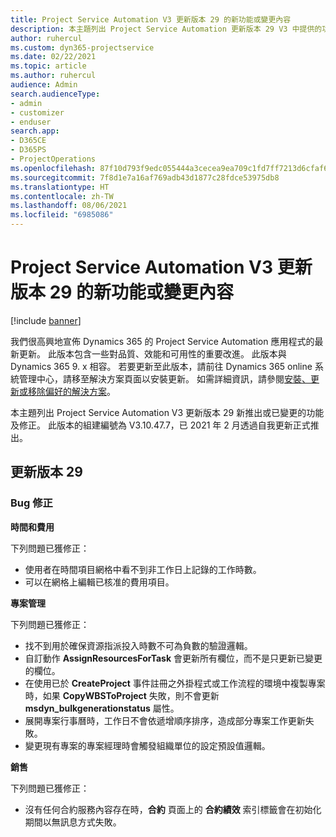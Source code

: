 ```yaml
---
title: Project Service Automation V3 更新版本 29 的新功能或變更內容
description: 本主題列出 Project Service Automation 更新版本 29 V3 中提供的功能和修正。
author: ruhercul
ms.custom: dyn365-projectservice
ms.date: 02/22/2021
ms.topic: article
ms.author: ruhercul
audience: Admin
search.audienceType:
- admin
- customizer
- enduser
search.app:
- D365CE
- D365PS
- ProjectOperations
ms.openlocfilehash: 87f10d793f9edc055444a3cecea9ea709c1fd7ff7213d6cfaf6b3cbe83a6a5a6
ms.sourcegitcommit: 7f8d1e7a16af769adb43d1877c28fdce53975db8
ms.translationtype: HT
ms.contentlocale: zh-TW
ms.lasthandoff: 08/06/2021
ms.locfileid: "6985086"
---
```

# <a name="whats-new-or-changed-in-project-service-automation-update-release-29-v3"></a>Project Service Automation V3 更新版本 29 的新功能或變更內容

[!include [banner](../includes/psa-now-project-operations.md)]

我們很高興地宣佈 Dynamics 365 的 Project Service Automation 應用程式的最新更新。 此版本包含一些對品質、效能和可用性的重要改進。 此版本與 Dynamics 365 9. x 相容。 若要更新至此版本，請前往 Dynamics 365 online 系統管理中心，請移至解決方案頁面以安裝更新。 如需詳細資訊，請參閱[安裝、更新或移除偏好的解決方案](/power-platform/admin/install-remove-preferred-solution)。

本主題列出 Project Service Automation V3 更新版本 29 新推出或已變更的功能及修正。 此版本的組建編號為 V3.10.47.7，已 2021 年 2 月透過自我更新正式推出。

## <a name="update-release-29"></a>更新版本 29

### <a name="bug-fixes"></a>Bug 修正

**時間和費用**

下列問題已獲修正：

- 使用者在時間項目網格中看不到非工作日上記錄的工作時數。
- 可以在網格上編輯已核准的費用項目。

**專案管理**

下列問題已獲修正：

- 找不到用於確保資源指派投入時數不可為負數的驗證邏輯。
- 自訂動作 **AssignResourcesForTask** 會更新所有欄位，而不是只更新已變更的欄位。
- 在使用已於 **CreateProject** 事件註冊之外掛程式或工作流程的環境中複製專案時，如果 **CopyWBSToProject** 失敗，則不會更新 **msdyn_bulkgenerationstatus** 屬性。
- 展開專案行事曆時，工作日不會依遞增順序排序，造成部分專案工作更新失敗。
- 變更現有專案的專案經理時會觸發組織單位的設定預設值邏輯。

**銷售**

下列問題已獲修正：

- 沒有任何合約服務內容存在時，**合約** 頁面上的 **合約績效** 索引標籤會在初始化期間以無訊息方式失敗。